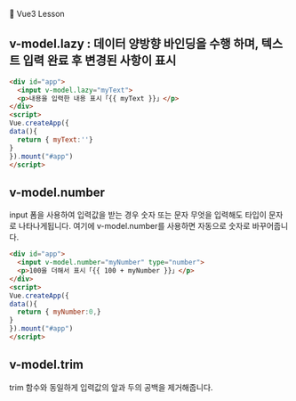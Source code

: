 :cactus: Vue3 Lesson 


## v-model.lazy : 데이터 양방향 바인딩을 수행 하며, 텍스트 입력 완료 후 변경된 사항이 표시

```html
<div id="app">
  <input v-model.lazy="myText">
  <p>내용을 입력한 내용 표시「{{ myText }}」</p>
</div>
<script>
Vue.createApp({
data(){
  return { myText:''}
}
}).mount("#app")
</script>
```


## v-model.number
input 폼을 사용하여 입력값을 받는 경우 숫자 또는 문자 무엇을 입력해도 타입이 문자로 나타나게됩니다. 여기에 v-model.number를 사용하면 자동으로 숫자로 바꾸어줍니다. 
```html
<div id="app">
  <input v-model.number="myNumber" type="number">
  <p>100을 더해서 표시「{{ 100 + myNumber }}」</p>
</div>
<script>
Vue.createApp({
data(){
  return { myNumber:0,}
}
}).mount("#app")
</script>

```

## v-model.trim
trim 함수와 동일하게 입력값의 앞과 두의 공백을 제거해줍니다.
